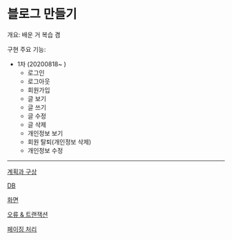 # 블로그 만들기

개요: 배운 거 복습 겸

구현 주요 기능: 
* 1차 (20200818~ )
	* 로그인
	* 로그아웃
	* 회원가입
	* 글 보기
	* 글 쓰기
	* 글 수정
	* 글 삭제
	* 개인정보 보기
	* 회원 탈퇴(개인정보 삭제)
	* 개인정보 수정


-----------------------

[계획과 구상](./mkprocess/plan.md)


[DB](./mkprocess/aboutdb.md)


[화면](./mkprocess/front.md)


[오류 & 트랜잭션](./mkprocess/error.md)


[페이징 처리](./mkprocess/pagination.md)